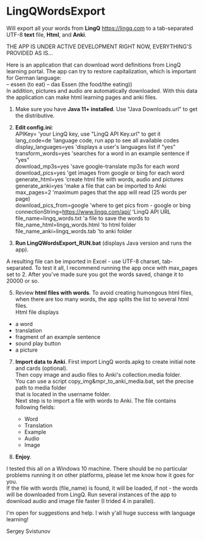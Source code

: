 # LingQWordsExport
Will export all your words from **LingQ** https://lingq.com
to a tab-separated UTF-8 **text** file, **Html**, and **Anki**.

THE APP IS UNDER ACTIVE DEVELOPMENT RIGHT NOW, EVERYTHING'S PROVIDED AS IS...

Here is an application that can download word definitions from LingQ learning portal.
The app can try to restore capitalization, which is important for German language:<br>
    – essen (to eat) – das Essen (the food/the eating)) <br>
In addition, pictures and audio are automatically downloaded.
With this data the application can make html learning pages and anki files.

1) Make sure you have **Java 11+ installed**. Use "Java Downloads.url" to get the distributive.

2) **Edit config.ini**: <br>
APIKey=   'your LingQ key, use "LingQ API Key.url" to get it <br>
lang_code=de 'language code, run app to see all available codes <br>
display_languages=yes 'displays a user's languages list if "yes" <br>
transform_words=yes 'searches for a word in an example sentence if "yes" <br>
download_mp3s=yes 'save google-translate mp3s for each word <br>
download_pics=yes 'get images from google or bing for each word <br>
generate_html=yes 'create html file with words, audio and pictures <br>
generate_anki=yes 'make a file that can be imported to Anki <br>
max_pages=2 'maximum pages that the app will read (25 words per page) <br>
download_pics_from=google 'where to get pics from - google or bing <br>
connectionString=https://www.lingq.com/api/ 'LingQ API URL <br>
file_name=lingq_words.txt 'a file to save the words to <br>
file_name_html=lingq_words.html 'to html folder <br>
file_name_anki=lingq_words.tab 'to anki folder <br>

4) **Run LingQWordsExport_RUN.bat** (displays Java version and runs the app).

A resulting file can be imported in Excel - use UTF-8 charset, tab-separated. 
To test it all, I recommend running the app once with max_pages set to 2. 
After you've made sure you got the words saved, change it to 20000 or so.

5) Review **html files with words**. To avoid creating humongous html files, when there are too many words, the app splits the list to several html files.<br>
Html file displays <br>
* a word
* translation
* fragment of an example sentence
* sound play button
* a picture

7) **Import data to Anki**. First import LingQ words.apkg to create initial note and cards (optional). <br>
Then copy image and audio files to Anki's collection.media folder. <br>
You can use a script copy_img&mpr_to_anki_media.bat, set the precise path to media folder <br>
that is located in the username folder. <br>
Next step is to import a file with words to Anki. The file contains following fields: <br>
   * Word
   * Translation
   * Example
   * Audio
   * Image

8) **Enjoy**.

I tested this all on a Windows 10 machine. There should be no particular problems running it on other platforms, please let me know how it goes for you. <br>
If the file with words (file_name) is found, it will be loaded, if not - the words will be downloaded from LingQ.
Run several instances of the app to download audio and image file faster (I trided 4 in parallel).

I'm open for suggestions and help. I wish y'all huge success with language learning!

Sergey Svistunov
